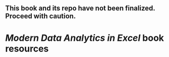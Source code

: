 ## This book and its repo have not been finalized. Proceed with caution. 

# _Modern Data Analytics in Excel_ book resources
